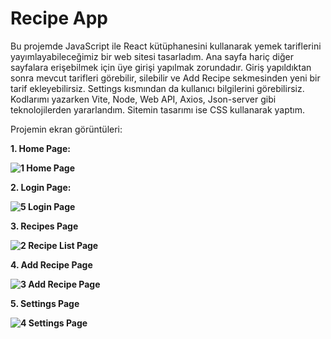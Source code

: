 # Recipe App

Bu projemde JavaScript ile React kütüphanesini kullanarak yemek tariflerini yayımlayabileceğimiz bir web sitesi tasarladım. Ana sayfa hariç diğer sayfalara erişebilmek için üye girişi yapılmak zorundadır. Giriş yapıldıktan sonra mevcut tarifleri görebilir, silebilir ve Add Recipe sekmesinden yeni bir tarif ekleyebilirsiz. Settings kısmından da kullanıcı bilgilerini görebilirsiz. Kodlarımı yazarken Vite, Node, Web API, Axios, Json-server gibi teknolojilerden yararlandım. Sitemin tasarımı ise CSS kullanarak yaptım.

Projemin ekran görüntüleri:

<b> 1. Home Page:
   
![1  Home Page](https://github.com/UmutOncel/RecipeApp/assets/130634803/86dc009c-81d9-443e-8342-5c2e2c58d2b1)

<b> 2. Login Page:

![5  Login Page](https://github.com/UmutOncel/RecipeApp/assets/130634803/ad22f396-22f3-45b8-96b7-87cc256dba98)

<b> 3. Recipes Page

![2  Recipe List Page](https://github.com/UmutOncel/RecipeApp/assets/130634803/ea6dbe57-7f95-4632-9aa1-be1039442595)

<b> 4. Add Recipe Page

![3  Add Recipe Page](https://github.com/UmutOncel/RecipeApp/assets/130634803/83eb3580-49d1-4a1d-b074-01a177cbef5e)

<b> 5. Settings Page

![4  Settings Page](https://github.com/UmutOncel/RecipeApp/assets/130634803/15aa64ee-1554-4eed-9b51-42ee811484d0) 
